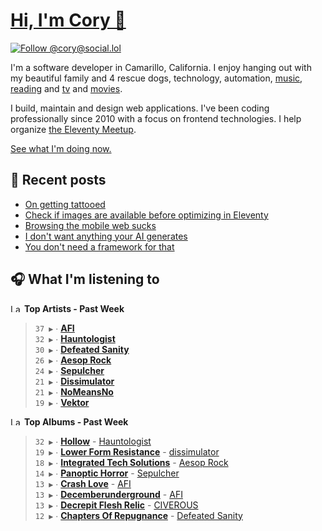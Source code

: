 # [Hi, I'm Cory 👋](https://coryd.dev)

[![Follow @cory@social.lol](https://img.shields.io/mastodon/follow/109606224363698309?domain=https%3A%2F%2Fsocial.lol&style=for-the-badge&logo=Mastodon&logoColor=white&labelColor=6364FF)](https://social.lol/@cory)

I'm a software developer in Camarillo, California. I enjoy hanging out with my beautiful family and 4 rescue dogs, technology, automation, [music](https://last.fm/user/coryd_), [reading](https://app.thestorygraph.com/profile/coryd) and [tv](https://trakt.tv/users/cdransf) and [movies](https://trakt.tv/users/cdransf).

I build, maintain and design web applications. I've been coding professionally since 2010 with a focus on frontend technologies. I help organize [the Eleventy Meetup](https://11tymeetup.dev/).

[See what I'm doing now.](https://coryd.dev/now)

## 📝 Recent posts

<!-- BLOGPOSTS:START -->
- [On getting tattooed](https://coryd.dev/posts/2024/on-getting-tattooed/)
- [Check if images are available before optimizing in Eleventy](https://coryd.dev/posts/2024/check-if-images-are-available-before-optimizing-in-eleventy/)
- [Browsing the mobile web sucks](https://coryd.dev/posts/2024/browsing-the-mobile-web-sucks/)
- [I don't want anything your AI generates](https://coryd.dev/posts/2024/i-dont-want-anything-your-ai-generates/)
- [You don't need a framework for that](https://coryd.dev/posts/2024/you-dont-need-a-framework-for-that/)
<!-- BLOGPOSTS:END -->

## 🎧 What I'm listening to

<!--START_LASTFM_ARTISTS:{"period": "7day", "rows": 8}-->
<a href="https://last.fm" target="_blank"><img src="https://user-images.githubusercontent.com/17434202/215290617-e793598d-d7c9-428f-9975-156db1ba89cc.svg" alt="Last.fm Logo" width="18" height="13"/></a> **Top Artists - Past Week**

> `37 ▶️` ∙ **[AFI](https://www.last.fm/music/AFI)**<br/>
> `32 ▶️` ∙ **[Hauntologist](https://www.last.fm/music/Hauntologist)**<br/>
> `30 ▶️` ∙ **[Defeated Sanity](https://www.last.fm/music/Defeated+Sanity)**<br/>
> `26 ▶️` ∙ **[Aesop Rock](https://www.last.fm/music/Aesop+Rock)**<br/>
> `24 ▶️` ∙ **[Sepulcher](https://www.last.fm/music/Sepulcher)**<br/>
> `21 ▶️` ∙ **[Dissimulator](https://www.last.fm/music/Dissimulator)**<br/>
> `21 ▶️` ∙ **[NoMeansNo](https://www.last.fm/music/NoMeansNo)**<br/>
> `19 ▶️` ∙ **[Vektor](https://www.last.fm/music/Vektor)**<br/>
<!--END_LASTFM_ARTISTS-->

<!--START_LASTFM_ALBUMS:{"period": "7day", "rows": 8}-->
<a href="https://last.fm" target="_blank"><img src="https://user-images.githubusercontent.com/17434202/215290617-e793598d-d7c9-428f-9975-156db1ba89cc.svg" alt="Last.fm Logo" width="18" height="13"/></a> **Top Albums - Past Week**

> `32 ▶️` ∙ **[Hollow](https://www.last.fm/music/Hauntologist/Hollow)** - [Hauntologist](https://www.last.fm/music/Hauntologist)<br/>
> `19 ▶️` ∙ **[Lower Form Resistance](https://www.last.fm/music/dissimulator/Lower+Form+Resistance)** - [dissimulator](https://www.last.fm/music/dissimulator)<br/>
> `18 ▶️` ∙ **[Integrated Tech Solutions](https://www.last.fm/music/Aesop+Rock/Integrated+Tech+Solutions)** - [Aesop Rock](https://www.last.fm/music/Aesop+Rock)<br/>
> `14 ▶️` ∙ **[Panoptic Horror](https://www.last.fm/music/Sepulcher/Panoptic+Horror)** - [Sepulcher](https://www.last.fm/music/Sepulcher)<br/>
> `13 ▶️` ∙ **[Crash Love](https://www.last.fm/music/AFI/Crash+Love)** - [AFI](https://www.last.fm/music/AFI)<br/>
> `13 ▶️` ∙ **[Decemberunderground](https://www.last.fm/music/AFI/Decemberunderground)** - [AFI](https://www.last.fm/music/AFI)<br/>
> `13 ▶️` ∙ **[Decrepit Flesh Relic](https://www.last.fm/music/CIVEROUS/Decrepit+Flesh+Relic)** - [CIVEROUS](https://www.last.fm/music/CIVEROUS)<br/>
> `12 ▶️` ∙ **[Chapters Of Repugnance](https://www.last.fm/music/Defeated+Sanity/Chapters+Of+Repugnance)** - [Defeated Sanity](https://www.last.fm/music/Defeated+Sanity)<br/>
<!--END_LASTFM_ALBUMS-->
